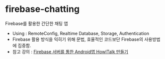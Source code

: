 # firebase-chatting                       
Firebase를 활용한 간단한 채팅 앱                      
* Using : RemoteConfig, Realtime Database, Storage, Authentication                
* Firebase 활용 방식을 익히기 위해 문법, 효율적인 코드보단 Firebase의 사용방법에 집중함.             
* 참고 강의 : [Firebase 서버를 통한 Android앱 HowlTalk 만들기](https://www.inflearn.com/course/howltalk-android-%EC%B1%84%ED%8C%85%EC%95%B1#curriculum)                                     
